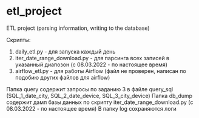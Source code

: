 # etl_project
ETL project (parsing information, writing to the database)

Скрипты:
1. daily_etl.py - для запуска каждый день
2. iter_date_range_download.py - для парсинга всех записей в указанный диапозон (с 08.03.2022 - по настоящее время)
3. airflow_etl.py - для работы Airflow (файл не проверен, написан по подобию других файлов для airflow)

Папка query содержит запросы по заданию 3 в файле query_sql (SQL_1_date_city, SQL_2_date_device, SQL_3_city_device)
Папка db_dump содержит дамп базы данных по скрипту iter_date_range_download.py (с 08.03.2022 - по настоящее время)
В папку log сохраняются логи
